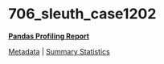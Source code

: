 # 706_sleuth_case1202

[**Pandas Profiling Report**](https://epistasislab.github.io/penn-ml-benchmarks/profile/706_sleuth_case1202.html)

[Metadata](metadata.yaml) | [Summary Statistics](summary_stats.tsv)

